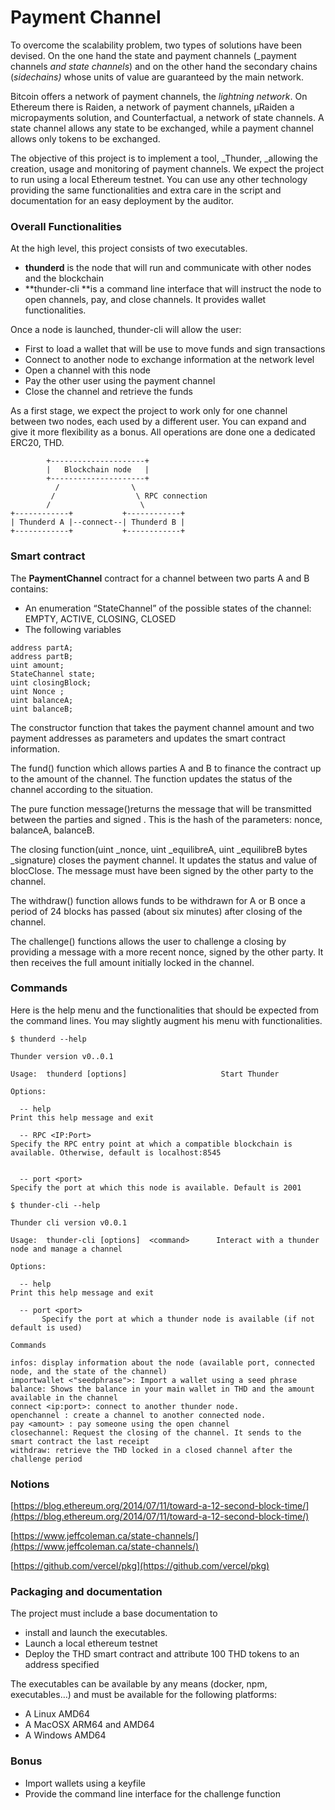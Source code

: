 # Payment Channel

To overcome the scalability problem, two types of solutions have been devised. On the one hand the state and payment channels (_payment channels _and state channels_) and on the other hand the secondary chains (_sidechains)_ whose units of value are guaranteed by the main network.

Bitcoin offers a network of payment channels, the _lightning network_. On Ethereum there is Raiden, a network of payment channels, µRaiden a micropayments solution, and Counterfactual, a network of state channels. A state channel allows any state to be exchanged, while a payment channel allows only tokens to be exchanged.

The objective of this project is to implement a tool, \_Thunder, \_allowing the creation, usage and monitoring of payment channels. We expect the project to run using a local Ethereum testnet. You can use any other technology providing the same functionalities and extra care in the script and documentation for an easy deployment by the auditor.

### Overall Functionalities

At the high level, this project consists of two executables.

- **thunderd** is the node that will run and communicate with other nodes and the blockchain
- **thunder-cli **is a command line interface that will instruct the node to open channels, pay, and close channels. It provides wallet functionalities.

Once a node is launched, thunder-cli will allow the user:

- First to load a wallet that will be use to move funds and sign transactions
- Connect to another node to exchange information at the network level
- Open a channel with this node
- Pay the other user using the payment channel
- Close the channel and retrieve the funds

As a first stage, we expect the project to work only for one channel between two nodes, each used by a different user. You can expand and give it more flexibility as a bonus. All operations are done one a dedicated ERC20, THD.

            +---------------------+
            |   Blockchain node   |
            +---------------------+
              /                \
             /                  \ RPC connection
            /                    \
    +------------+           +------------+
    | Thunderd A |--connect--| Thunderd B |
    +------------+           +------------+


### Smart contract

The **PaymentChannel** contract for a channel between two parts A and B contains:

- An enumeration “StateChannel” of the possible states of the channel: EMPTY, ACTIVE, CLOSING, CLOSED
- The following variables

```solidity
address partA;
address partB;
uint amount;
StateChannel state;
uint closingBlock;
uint Nonce ;
uint balanceA;
uint balanceB;
```

The constructor function that takes the payment channel amount and two payment addresses as parameters and updates the smart contract information.

The fund() function which allows parties A and B to finance the contract up to the amount of the channel. The function updates the status of the channel according to the situation.

The pure function message()returns the message that will be transmitted between the parties and signed . This is the hash of the parameters: nonce, balanceA, balanceB.

The closing function(uint \_nonce, uint \_equilibreA, uint \_equilibreB bytes \_signature) closes the payment channel. It updates the status and value of blocClose. The message must have been signed by the other party to the channel.

The withdraw() function allows funds to be withdrawn for A or B once a period of 24 blocks has passed (about six minutes) after closing of the channel.

The challenge() functions allows the user to challenge a closing by providing a message with a more recent nonce, signed by the other party. It then receives the full amount initially locked in the channel.

### Commands

Here is the help menu and the functionalities that should be expected from the command lines. You may slightly augment his menu with functionalities.

```
$ thunderd --help

Thunder version v0..0.1

Usage:  thunderd [options]                     Start Thunder

Options:

  -- help
Print this help message and exit

  -- RPC <IP:Port>
Specify the RPC entry point at which a compatible blockchain is available. Otherwise, default is localhost:8545


  -- port <port>
Specify the port at which this node is available. Default is 2001
```

```
$ thunder-cli --help

Thunder cli version v0.0.1

Usage:  thunder-cli [options]  <command>      Interact with a thunder node and manage a channel

Options:

  -- help
Print this help message and exit

  -- port <port>
       Specify the port at which a thunder node is available (if not default is used)

Commands

infos: display information about the node (available port, connected node, and the state of the channel)
importwallet <"seedphrase">: Import a wallet using a seed phrase
balance: Shows the balance in your main wallet in THD and the amount available in the channel
connect <ip:port>: connect to another thunder node.
openchannel : create a channel to another connected node.
pay <amount> : pay someone using the open channel
closechannel: Request the closing of the channel. It sends to the smart contract the last receipt
withdraw: retrieve the THD locked in a closed channel after the challenge period

```

### Notions

[https://blog.ethereum.org/2014/07/11/toward-a-12-second-block-time/](https://blog.ethereum.org/2014/07/11/toward-a-12-second-block-time/)

[https://www.jeffcoleman.ca/state-channels/](https://www.jeffcoleman.ca/state-channels/)

[https://github.com/vercel/pkg](https://github.com/vercel/pkg)

### Packaging and documentation

The project must include a base documentation to

- install and launch the executables.
- Launch a local ethereum testnet
- Deploy the THD smart contract and attribute 100 THD tokens to an address specified

The executables can be available by any means (docker, npm, executables…) and must be available for the following platforms:

- A Linux AMD64
- A MacOSX ARM64 and AMD64
- A Windows AMD64

### Bonus

- Import wallets using a keyfile
- Provide the command line interface for the challenge function
